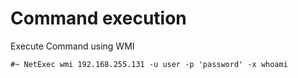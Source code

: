 # Command execution

Execute Command using WMI

```
#~ NetExec wmi 192.168.255.131 -u user -p 'password' -x whoami
```

